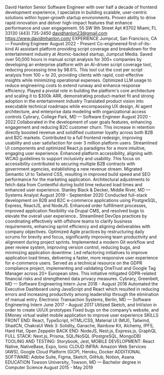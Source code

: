 David Hanlon
Senior Software Engineer with over half a decade of frontend development experience, I specialize in building scalable, user-centric solutions within hyper-growth startup environments. Proven ability to drive rapid innovation and deliver high-impact features that enhance performance and user engagement.
55  SW 9th Street
Apt #3702
Miami, FL 33130
(443) 735-2450
davidhanlon23@gmail.com
https://www.davidmhanlon.com/
EXPERIENCE
Jumpcut, San Francisco, CA — Founding Engineer
August 2022 - Present
Co-engineered first-of-its-kind AI assistant platform providing  script coverage and breakdown for the entertainment industry at Atomic-backed startup, Jumpcut Media.
Saved over 50,000 hours in manual script analysis for 300+ companies by developing an enterprise platform with an AI-driven script coverage tool, reducing processing time by 98.6%. This tool cut the cost per script analysis from $100+ to ~$20, providing clients with rapid, cost-effective insights while minimizing operational expenses.
Optimized LLM usage to reduce engineering costs to extend runway  and enhance response efficiency. Played a pivotal role in building the platform's core architecture and scaling it to $300k ARR, demonstrating product-market fit and strong adoption in the entertainment industry
Translated product vision into executable technical roadmaps while encompassing UX design, AI agent architecture, and enterprise data modeling with organizational access controls
Cybrary, College Park, MD — Software Engineer
August 2020 - 2022
Collaborated in the development of user goals features, enhancing engagement and reducing B2C customer churn. This increase in retention directly boosted revenue and solidified customer loyalty across both B2B and B2C markets.
Contributed to a full frontend redesign, improving usability and user satisfaction for over 3 million platform users. Streamlined UI components and optimized React.js paradigms for a more intuitive, engaging user experience.
Enhanced platform accessibility, aligning with WCAG guidelines to support inclusivity and usability. This focus on accessibility contributed to securing multiple B2B contracts with government agencies, establishing a new revenue stream.
Migrated Semantic UI to  Tailwind CSS, resulting in improved build speed and SEO performance for the marketing application. Architectural adjustments to fetch data from Contentful during build time reduced load times and enhanced user experience.
Stanley Black & Decker, Middle River, MD — Systems Analyst
August 2019 - September 2020
Conducted full-stack development on B2B and B2C e-commerce applications using PostgreSQL, Express, ReactJS, and NodeJS. Enhanced order fulfillment processes, improved application flexibility via Drupal CMS, and resolved bugs to elevate the overall user experience..
Streamlined DevOps practices by coordinating effectively with offshore teams to clarify business requirements, enhancing sprint efficiency and aligning deliverables with company objectives.
Optimized Agile practices by restructuring daily scrums for brevity and focus, significantly improving team productivity and alignment during project sprints.
Implemented a modern Git workflow and peer review system, improving version control, reducing bugs, and minimizing application downtime.
Led refactoring initiatives to improve application load times, delivering a faster, more responsive user experience for e-commerce users.
Served as a technical resource on the GDPR compliance project, implementing and validating OneTrust and Google Tag Manager across 20+ European sites. This initiative mitigated GDPR-related financial risks and strengthened data privacy measures.
Cybrary, Greenbelt, MD — Software Engineering Intern
June 2018 - August 2018
Automated the Executive Dashboard using JavaScript and React  which resulted in reducing errors and increasing productivity among leadership through the elimination of manual entry.
Electronic Transaction Systems, Berlin, MD — Software Engineering Intern
June 2017 - August 2017
Utilized  Sketch, and InVision in order to create UI/UX prototypes
Fixed bugs on the company’s website, and EMoney virtual wallet mobile application to improve user experience
SKILLS
FRONT END: React, TypeScript, HTML/CSS, Material UI (MUI), Tailwind, ShadCN, ChakraUI
Web 3: Solidity, Ganache, Rainbow Kit, Alchemy, IPFS, Hard Hat, Open Zeppelin
BACK END: NodeJS, Nest.js, Express.js, GraphQL
FULL STACK: Next.js, Prisma, SQL/NoSQL (PostgreSQL, MongoDB)
TOOLING AND TESTING: Storybook, Jest,
MOBILE DEVELOPMENT: React Native, NativeBase, Expo, Ionic
CLOUD INFRA: Amazon Web Services (AWS), Google Cloud Platform (GCP), Heroku, Docker
ADDITIONAL SOFTWARE: Adobe Suite, Figma, Sketch, GitHub, Notion, Asana
EDUCATION
Towson University, Towson, MD — Bachelor degree in Computer Science
August 2015 - May 2019







